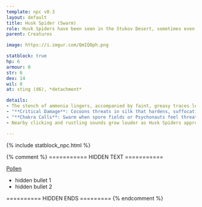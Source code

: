 ```yaml
---
template: npc v0.3
layout: default
title: Husk Spider (Swarm)
role: Husk Spiders have been seen in the Stukov Desert, sometimes even in Borca. However, their home is Pollen. There, they are the vanguard when the ground thaws and a Fractal Forest comes to the surface. They attack this oasis by the hundreds of thousands, and other spiders and centipedes follow the pheromone contained in their silk.
parent: Creatures

image: https://i.imgur.com/QmIQOph.png

statblock: true
hp: 6
armour: 0
str: 6
dex: 14
wil: 8
at: sting (d6), *detachment*

details:
- The stench of ammonia lingers, accompanied by faint, greasy traces left by their skittering legs.
- "**Critical Damage**: Cocoons threats in silk that hardens, suffocating the target under layers of interwoven fibers (d4 infection per round)."
- "**Chakra Calls**: Swarm when spore fields or Psychonauts feel threatened."
- Nearby clicking and rustling sounds grow louder as Husk Spiders approach.

---
```


{% include statblock_npc.html %}

{% comment %} =========== HIDDEN TEXT ===========

[Pollen](https://degenesis.com/world/cultures/pollen)

- hidden bullet 1
- hidden bullet 2

========== HIDDEN ENDS ========= {% endcomment %}

